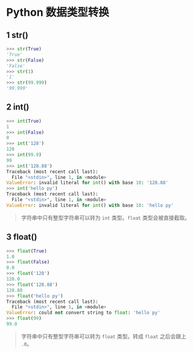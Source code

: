 # Python 数据类型转换

## 1 str()

```py
>>> str(True)
'True'
>>> str(False)
'False'
>>> str(1)
'1'
>>> str(99.999)
'99.999'
```

## 2 int()

```py
>>> int(True)
1
>>> int(False)
0
>>> int('128')
128
>>> int(99.9)
99
>>> int('128.88')
Traceback (most recent call last):
  File "<stdin>", line 1, in <module>
ValueError: invalid literal for int() with base 10: '128.88'
>>> int('hello py')
Traceback (most recent call last):
  File "<stdin>", line 1, in <module>
ValueError: invalid literal for int() with base 10: 'hello py'
```

> 字符串中只有整型字符串可以转为 `int` 类型。`float` 类型会被直接截取。

## 3 float()

```py
>>> float(True)
1.0
>>> float(False)
0.0
>>> float('128')
128.0
>>> float('128.88')
128.88
>>> float('hello py')
Traceback (most recent call last):
  File "<stdin>", line 1, in <module>
ValueError: could not convert string to float: 'hello py'
>>> float(99)
99.0
```

> 字符串中只有整型字符串可以转为 `float` 类型。转成 `float` 之后会跟上 `.0`。